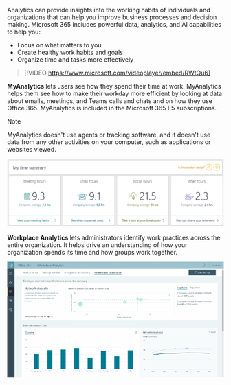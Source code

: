 Analytics can provide insights into the working habits of individuals and organizations that can help you improve business processes and decision making. Microsoft 365 includes powerful data, analytics, and AI capabilities to help you:

- Focus on what matters to you
- Create healthy work habits and goals
- Organize time and tasks more effectively

>[!VIDEO https://www.microsoft.com/videoplayer/embed/RWtQu6]

**MyAnalytics** lets users see how they spend their time at work. MyAnalytics helps them see how to make their workday more efficient by looking at data about emails, meetings, and Teams calls and chats and on how they use Office 365. MyAnalytics is included in the Microsoft 365 E5 subscriptions. 

>[!NOTE]
> MyAnalytics doesn't use agents or tracking software, and it doesn't use data from any other activities on your computer, such as applications or websites viewed. 

![MyAnalytics image](../media/2-myanalytics.png)

**Workplace Analytics** lets administrators identify work practices across the entire organization. It helps drive an understanding of how your organization spends its time and how groups work together. 

![Workplace analytics](../media/3-workplace-analytics.png)

